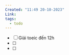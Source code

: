 ```yaml
---
Created: "11:49 20-10-2023"
Link: 
tags:
  - todo
---
```



- [ ] Giải toeic đến 12h 
- [ ]  
- [ ]  



